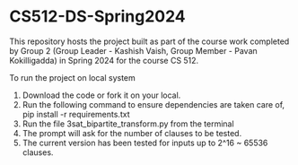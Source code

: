 # CS512-DS-Spring2024
This repository hosts the project built as part of the course work completed by Group 2 (Group Leader - Kashish Vaish, Group Member - Pavan Kokilligadda) in Spring 2024 for the course CS 512.

To run the project on local system

1. Download the code or fork it on your local.
2. Run the following command to ensure dependencies are taken care of,
    pip install -r requirements.txt
3. Run the file 3sat_bipartite_transform.py from the terminal
4. The prompt will ask for the number of clauses to be tested.
5. The current version has been tested for inputs up to 2^16 ~ 65536 clauses.
